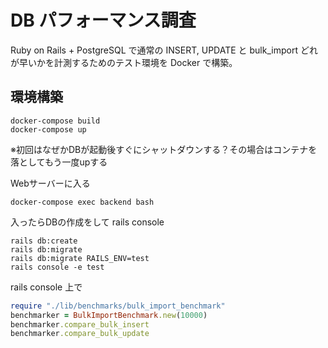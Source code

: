 # DB パフォーマンス調査

Ruby on Rails + PostgreSQL で通常の INSERT, UPDATE と bulk_import どれが早いかを計測するためのテスト環境を Docker で構築。

## 環境構築

```
docker-compose build
docker-compose up
```
※初回はなぜかDBが起動後すぐにシャットダウンする？その場合はコンテナを落としてもう一度upする

Webサーバーに入る
```
docker-compose exec backend bash
```

入ったらDBの作成をして rails console 
```
rails db:create
rails db:migrate
rails db:migrate RAILS_ENV=test
rails console -e test
```

rails console 上で
```Ruby
require "./lib/benchmarks/bulk_import_benchmark"
benchmarker = BulkImportBenchmark.new(10000)
benchmarker.compare_bulk_insert
benchmarker.compare_bulk_update
```
